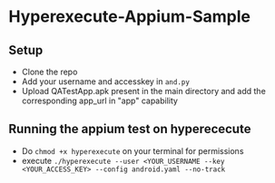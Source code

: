 # Hyperexecute-Appium-Sample


## Setup
* Clone the repo
* Add your username and accesskey in `and.py`
* Upload QATestApp.apk present in the main directory and add the corresponding app_url in "app" capability



## Running the appium test on hyperececute 
* Do `chmod +x hyperexecute` on your terminal for permissions
* execute `./hyperexecute --user <YOUR_USERNAME --key <YOUR_ACCESS_KEY> --config android.yaml --no-track`

